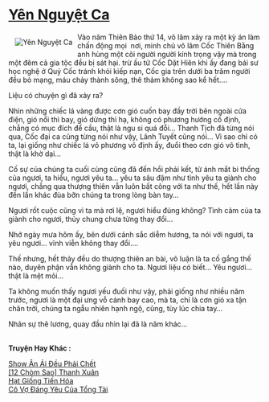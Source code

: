 <a href="https://utruyen.com/yen-nguyet-ca/22653/" title="Yên Nguyệt Ca"><h1>Yên Nguyệt Ca</h1></a><div style="display:table"><img align="right" style="float: left; padding: 10px;" src="https://utruyen.com/images/story/200x260/yen-nguyet-ca.jpg" alt="Yên Nguyệt Ca">Vào năm Thiên Bảo thứ 14, võ lâm xảy ra một kỳ án làm chấn động mọi  nơi, minh chủ võ lâm Cốc Thiên Bằng anh hùng một cõi người người kính trọng vậy mà trong một đêm cả gia tộc đều bị sát hại. trừ ấu tử Cốc Dật Hiên khi ấy đang bái sư học nghệ ở Quỷ Cốc tránh khỏi kiếp nạn, Cốc gia trên dưới ba trăm người đều bỏ mạng, máu chảy thành sông, thê thảm không sao kể hết….<p></p>Liệu có chuyện gì đã xảy ra?<p></p>Nhìn những chiếc lá vàng được cơn gió cuốn bay đầy trời bên ngoài cửa điện, gió nổi thì bay, gió dừng thì hạ, không có phương hướng cố định, chẳng có mục đích để cầu, thật là ngu si quá đỗi… Thanh Tịch đã từng nói qua, Cốc đại ca cũng từng nói như vậy, Lãnh Tuyết cũng nói… Vì sao chỉ có ta, lại giống như chiếc lá vô phương vô định ấy, đuổi theo cơn gió vô tình, thật là khờ dại…<p></p>Cố sự của chúng ta cuối cùng cũng đã đến hồi phải kết, từ ánh mắt bi thống của ngươi, ta hiểu, ngươi yêu ta… yêu ta sâu đậm như tình yêu ta giành cho ngươi, chẳng qua thượng thiên vẫn luôn bất công với ta như thế, hết lần này đến lần khác đùa bỡn chúng ta trong lòng bàn tay…<p></p>Ngươi rốt cuộc cũng vì ta mà rơi lệ, ngươi hiểu đúng không? Tình cảm của ta giành cho ngươi, thủy chung chưa từng thay đổi…<p></p>Nhớ ngày mưa hôm ấy, bên dưới cảnh sắc diễm hương, ta nói với ngươi, ta yêu ngươi… vĩnh viễn không thay đổi….<p></p>Thế nhưng, hết thảy đều do thượng thiên an bài, vô luận là ta cố gắng thế nào, duyên phận vẫn không giành cho ta. Ngươi liệu có biết… Yêu ngươi… thật là mệt mỏi…<p></p>Ta không muốn thấy ngươi yếu đuối như vậy, phải giống như nhiều năm trước, ngươi là một đại ưng vỗ cánh bay cao, mà ta, chỉ là cơn gió xa tận chân trời, chúng ta ngẫu nhiên hạnh ngộ, cũng, tùy lúc chia tay…<p></p>Nhân sự thê lương, quay đầu nhìn lại đã là năm khác…</div><p><br><b>Truyện Hay Khác :</b></p><a href="https://utruyen.com/show-an-ai-deu-phai-chet/22652/" alt="Show Ân Ái Đều Phải Chết">Show Ân Ái Đều Phải Chết</a><br/><a href="https://www.flickr.com/photos/183745219@N08/49520596528/" alt="[12 Chòm Sao] Thanh Xuân">[12 Chòm Sao] Thanh Xuân</a><br/><a href="https://github.com/quanluxury/truyenhot/tree/master/truyenhay/14595/" alt="Hạt Giống Tiến Hóa">Hạt Giống Tiến Hóa</a><br/><a href="https://github.com/quanluxury/truyenhot/tree/master/truyenhay/17864/" alt="Cô Vợ Đáng Yêu Của Tổng Tài">Cô Vợ Đáng Yêu Của Tổng Tài</a><br/>